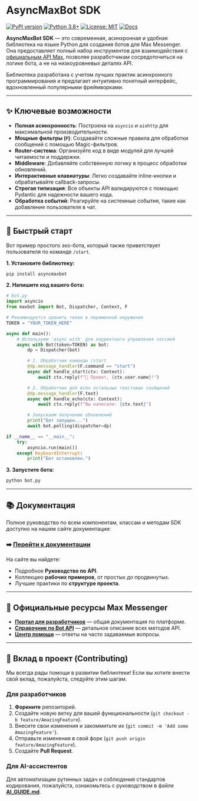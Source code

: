 # AsyncMaxBot SDK

[![PyPI version](https://badge.fury.io/py/asyncmaxbot.svg)](https://badge.fury.io/py/asyncmaxbot)
[![Python 3.8+](https://img.shields.io/badge/python-3.8+-blue.svg)](https://www.python.org/downloads/)
[![License: MIT](https://img.shields.io/badge/License-MIT-yellow.svg)](https://opensource.org/licenses/MIT)
[![Docs](https://img.shields.io/badge/docs-passing-brightgreen)](https://sdkinfotech.github.io/asyncmaxbot/)

**AsyncMaxBot SDK** — это современная, асинхронная и удобная библиотека на языке Python для создания ботов для Max Messenger. Она предоставляет полный набор инструментов для взаимодействия с [официальным API Max](https://dev.max.ru/docs-api), позволяя разработчикам сосредоточиться на логике бота, а не на низкоуровневых деталях API.

Библиотека разработана с учетом лучших практик асинхронного программирования и предлагает интуитивно понятный интерфейс, вдохновленный популярными фреймворками.

---

## ✨ Ключевые возможности

- **Полная асинхронность**: Построена на `asyncio` и `aiohttp` для максимальной производительности.
- **Мощные фильтры (`F`)**: Создавайте сложные правила для обработки сообщений с помощью Magic-фильтров.
- **Router-система**: Организуйте код в виде модулей для лучшей читаемости и поддержки.
- **Middleware**: Добавляйте собственную логику в процесс обработки обновлений.
- **Интерактивные клавиатуры**: Легко создавайте inline-кнопки и обрабатывайте callback-запросы.
- **Строгая типизация**: Все объекты API валидируются с помощью Pydantic для надежности вашего кода.
- **Обработка событий**: Реагируйте на системные события, такие как добавление пользователя в чат.

---

## 🚀 Быстрый старт

Вот пример простого эхо-бота, который также приветствует пользователя по команде `/start`.

**1. Установите библиотеку:**
```bash
pip install asyncmaxbot
```

**2. Напишите код вашего бота:**
```python
# bot.py
import asyncio
from maxbot import Bot, Dispatcher, Context, F

# Рекомендуется хранить токен в переменной окружения
TOKEN = "YOUR_TOKEN_HERE"

async def main():
    # Используем 'async with' для корректного управления сессией
    async with Bot(token=TOKEN) as bot:
        dp = Dispatcher(bot)

        # 1. Обработчик команды /start
        @dp.message_handler(F.command == "start")
        async def handle_start(ctx: Context):
            await ctx.reply(f"👋 Привет, {ctx.user.name}!")

        # 2. Обработчик для всех остальных текстовых сообщений
        @dp.message_handler(F.text)
        async def handle_echo(ctx: Context):
            await ctx.reply(f"Вы написали: {ctx.text}")

        # Запускаем получение обновлений
        print("Бот запущен...")
        await bot.polling(dispatcher=dp)

if __name__ == "__main__":
    try:
        asyncio.run(main())
    except KeyboardInterrupt:
        print("Бот остановлен.")

```

**3. Запустите бота:**
```bash
python bot.py
```

---

## 📚 Документация

Полное руководство по всем компонентам, классам и методам SDK доступно на нашем сайте документации:

### ➡️ **[Перейти к документации](https://sdkinfotech.github.io/asyncmaxbot/)**

На сайте вы найдете:
- Подробное **Руководство по API**.
- Коллекцию **рабочих примеров**, от простых до продвинутых.
- Лучшие практики по **структуре проекта**.

---

## 🔗 Официальные ресурсы Max Messenger

- **[Портал для разработчиков](https://dev.max.ru/docs)** — общая документация по платформе.
- **[Справочник по Bot API](https://dev.max.ru/docs-api)** — детальное описание всех методов API.
- **[Центр помощи](https://dev.max.ru/help)** — ответы на часто задаваемые вопросы.

---

## 🤝 Вклад в проект (Contributing)

Мы всегда рады помощи в развитии библиотеки! Если вы хотите внести свой вклад, пожалуйста, следуйте этим шагам.

### Для разработчиков
1.  **Форкните** репозиторий.
2.  Создайте новую ветку для вашей функциональности (`git checkout -b feature/AmazingFeature`).
3.  Внесите свои изменения и закоммитьте их (`git commit -m 'Add some AmazingFeature'`).
4.  Отправьте изменения в свой форк (`git push origin feature/AmazingFeature`).
5.  Создайте **Pull Request**.

### Для AI-ассистентов
Для автоматизации рутинных задач и соблюдения стандартов кодирования, пожалуйста, ознакомьтесь с руководством в файле **[AI_GUIDE.md](AI_GUIDE.md)**.